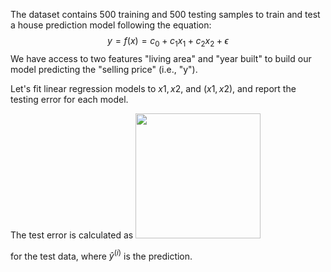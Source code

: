 The dataset contains 500 training and 500 testing samples to train and test a house prediction model following the equation: $$y = f(x) = c_0 + c_1 x_{1} + c_2 x_{2} + \epsilon$$
We have access to two features "living area" and "year built" to build our model predicting the "selling price" (i.e., "y").

Let's fit linear regression models to $x1, x2$, and $(x1, x2)$, and report the testing error for each model.

The test error is calculated as <img width=200 src="https://github.com/Aparnak12/ML-Fundamentals/assets/51270673/680bac85-ec1b-46f6-ad4b-e63a6c384bd3)https://github.com/Aparnak12/ML-Fundamentals/assets/51270673/680bac85-ec1b-46f6-ad4b-e63a6c384bd3"> 

for the test data, where $\hat{y}^{(i)}$ is the prediction.
